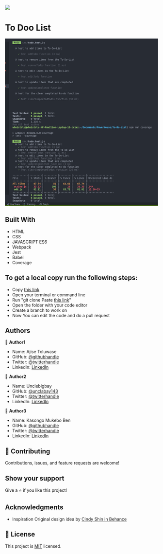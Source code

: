 ![](https://img.shields.io/badge/Microverse-blueviolet)

# To Doo List

![screenshot](img/coverage2.png)

## Built With

- HTML
- CSS
- JAVASCRIPT ES6
- Webpack
- Jest
- Babel
- Coverage

## To get a local copy run the following steps:

- Copy [this link](https://github.com/Whoistolu/To-Do-List)
- Open your terminal or command line
- Run "git clone Paste [this link](https://github.com/Whoistolu/To-Do-List)"
- Open the folder with your code editor
- Create a branch to work on
- Now You can edit the code and do a pull request

## Authors

👤 **Author1**

- Name: Ajise Toluwase
- GitHub: [@githubhandle](https://github.com/Whoistolu)
- Twitter: [@twitterhandle](https://twitter.com/Littletolu)
- LinkedIn: [LinkedIn](https://www.linkedin.com/in/toluwase-ajise-9b40411b2/)

👤 **Author2**

- Name: Unclebigbay
- GitHub: [@unclabay143](https://github.com/unclebay143)
- Twitter: [@twitterhandle](https://twitter.com/unclebigbay143)
- LinkedIn: [LinkedIn](https://www.linkedin.com/in/unclebigbay/)

👤 **Author3**

- Name: Kasongo Mukebo Ben
- GitHub: [@githubhandle](https://github.com/BenMukebo)
- Twitter: [@twitterhandle](https://twitter.com/BenMukebo)
- LinkedIn: [LinkedIn](https://www.linkedin.com/in/kasongo-mukebo-ben-591720205/)

## 🤝 Contributing

Contributions, issues, and feature requests are welcome!

## Show your support

Give a ⭐️ if you like this project!

## Acknowledgments

- Inspiration
  Original design idea by [Cindy Shin in Behance](https://www.behance.net/adagio07)

## 📝 License

This project is [MIT](./MIT.md) licensed.

